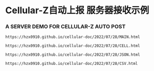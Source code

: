 # Cellular-Z自动上报 服务器接收示例
### A SERVER DEMO FOR CELLULAR-Z AUTO POST

    https://hzx0910.github.io/cellular-doc/2022/07/28/MAIN.html

    https://hzx0910.github.io/cellular-doc/2022/07/28/CELL.html

    https://hzx0910.github.io/cellular-doc/2022/07/28/JSON.html

    https://hzx0910.github.io/cellular-doc/2022/07/28/CSV.html

